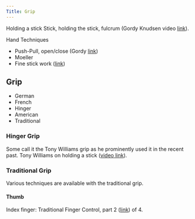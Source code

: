 ```yaml
---
Title: Grip
---
```

Holding a stick
Stick, holding the stick, fulcrum (Gordy Knudsen video [link](https://www.youtube.com/watch?v=4KINRsm0yhQ)).

Hand Techniques

- Push-Pull, open/close (Gordy [link](http://gk-music.com/video-lessons.htm))
- Moeller
- Fine stick work ([link](http://www.drummerworld.com/Videos/kikofreitassnaredrum.html))

## Grip

- German
- French
- Hinger
- American
- Traditional

### Hinger Grip

Some call it the Tony Williams grip as he prominently used it in the recent past.
Tony Williams on holding a stick ([video link](https://youtu.be/7x5bAyLvzoE?t=25m35s)).

### Traditional Grip

Various techniques are available with the traditional grip.

#### Thumb

Index finger: Traditional Finger Control, part 2 ([link](https://www.youtube.com/watch?v=mzuwohqmQHg)) of 4.
